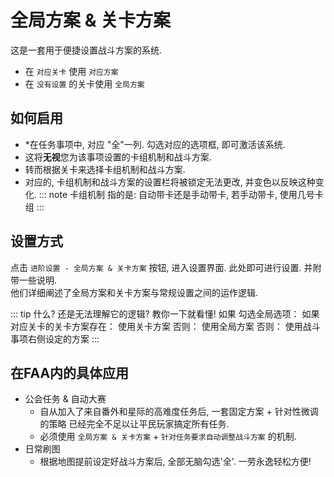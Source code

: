 # 全局方案 & 关卡方案

这是一套用于便捷设置战斗方案的系统.
* 在 `对应关卡` 使用 `对应方案`
* 在 `没有设置` 的关卡使用 `全局方案`

## 如何启用

* *在任务事项中, 对应 "全"一列.  勾选对应的选项框, 即可激活该系统.  
* 这将**无视**您为该事项设置的卡组机制和战斗方案. 
* 转而根据关卡来选择卡组机制和战斗方案.
* 对应的, 卡组机制和战斗方案的设置栏将被锁定无法更改, 并变色以反映这种变化.
::: note 卡组机制
指的是: 自动带卡还是手动带卡, 若手动带卡, 使用几号卡组
:::

## 设置方式

点击 `进阶设置 - 全局方案 & 关卡方案` 按钮, 进入设置界面. 此处即可进行设置. 并附带一些说明.  
他们详细阐述了全局方案和关卡方案与常规设置之间的运作逻辑.
[](./image/global_and_stage_battle_plan.png)

::: tip 什么? 还是无法理解它的逻辑?
教你一下就看懂!
如果 勾选全局选项：
    如果 对应关卡的关卡方案存在：
        使用关卡方案
    否则：
        使用全局方案
否则：
    使用战斗事项右侧设定的方案
:::

## 在FAA内的具体应用

* 公会任务 & 自动大赛
    * 自从加入了来自番外和星际的高难度任务后, 一套固定方案 + 针对性微调的策略 已经完全不足以让平民玩家搞定所有任务. 
    * 必须使用 `全局方案 & 关卡方案` + `针对任务要求自动调整战斗方案` 的机制.
* 日常刷图
    * 根据地图提前设定好战斗方案后, 全部无脑勾选'全'. 一劳永逸轻松方便!

